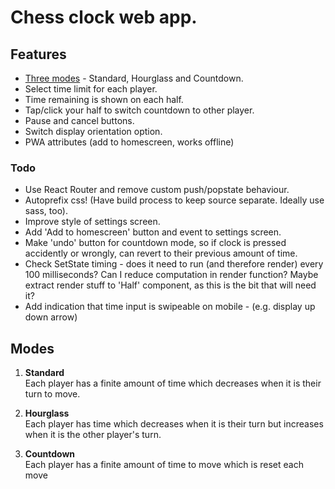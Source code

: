 # Chess clock web app.

## Features
- [Three modes](#modes) - Standard, Hourglass and Countdown.
- Select time limit for each player.
- Time remaining is shown on each half.
- Tap/click your half to switch countdown to other player.
- Pause and cancel buttons.
- Switch display orientation option.
- PWA attributes (add to homescreen, works offline)


### Todo
- Use React Router and remove custom push/popstate behaviour.
- Autoprefix css! (Have build process to keep source separate. Ideally use sass, too).
- Improve style of settings screen.
- Add 'Add to homescreen' button and event to settings screen.
- Make 'undo' button for countdown mode, so if clock is pressed accidently or wrongly, can revert to their previous amount of time.
- Check SetState timing - does it need to run (and therefore render) every 100 milliseconds? Can I reduce computation in render function? Maybe extract render stuff to 'Half' component, as this is the bit that will need it?
- Add indication that time input is swipeable on mobile - (e.g. display up down arrow)



## Modes
1. __Standard__  
  Each player has a finite amount of time which decreases when it is their turn to move.

2. __Hourglass__  
  Each player has time which decreases when it is their turn but increases when it is the other player's turn.

3. __Countdown__  
  Each player has a finite amount of time to move which is reset each move